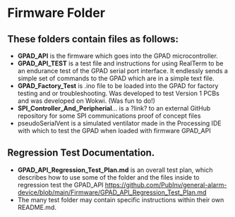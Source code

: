 # Firmware Folder

## These folders contain files as follows:

* __GPAD_API__ is the firmware which goes into the GPAD microcontroller.
* __GPAD_API_TEST__ is a test file and instructions for using RealTerm to be an endurance test of the GPAD serial port interface. It endlessly sends a simple set of commands to the GPAD which are in a simple text file.
* __GPAD_Factory_Test__ is .ino file to be loaded into the GPAD for factory testing and or troubleshooting. Was developed to test Version 1 PCBs and was developed on Wokwi. (Was fun to do!)
* __SPI_Controller_And_Peripherial__... is a ?link? to an external GitHub repository for some SPI communications proof of concept files 
* pseudoSerialVent is a simulated ventilator made in the Processing IDE with which to test the GPAD when loaded with firmware GPAD_API

## Regression Test Documentation. 
* __GPAD_API_Regression_Test_Plan.md__ is an overall test plan, which describes how to use some of the folder and the files inside to regression test the GPAD_API https://github.com/PubInv/general-alarm-device/blob/main/Firmware/GPAD_API_Regression_Test_Plan.md
* The many test folder may contain specific instructions within their own README.md.
